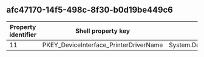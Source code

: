 ## afc47170-14f5-498c-8f30-b0d19be449c6

Property identifier | Shell property key | Shell name | Alias
--- | --- | --- | ---
11 | PKEY_DeviceInterface_PrinterDriverName | System.DeviceInterface.PrinterDriverName | 

